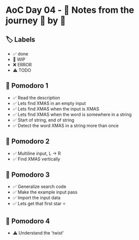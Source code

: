 # AoC Day 04 - 📝 Notes from the journey 🍅 by 🍅

## 🏷️ Labels

- ✅ done
- 🚧 WIP
- ❌ ERROR
- ⚠️ TODO

## 🍅 Pomodoro 1
- ✅ Read the description
- ✅ Lets find XMAS in an empty input
- ✅ Lets find XMAS when the input is XMAS
- ✅ Lets find XMAS when the word is somewhere in a string
- ✅ Start of string, end of string
- ✅ Detect the word XMAS in a string more than once

## 🍅 Pomodoro 2
- ✅ Multiline input, L -> R
- ✅ Find XMAS vertically

## 🍅 Pomodoro 3
- ✅ Generalize search code
- ✅ Make the example input pass
- ✅ Import the input data
- ✅ Lets get that first star ⭐️

## 🍅 Pomodoro 4
- ⚠️ Understand the 'twist'
